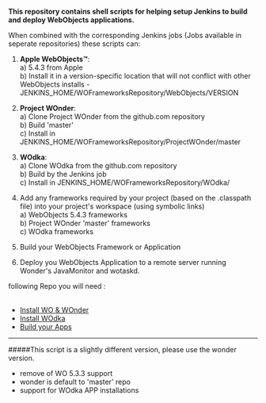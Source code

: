 **This repository contains shell scripts for helping setup Jenkins to build and deploy WebObjects applications.**

When combined with the corresponding Jenkins jobs (Jobs available in seperate repositories) these scripts can:

1. **Apple WebObjects™**: <br />
  a) 5.4.3 from Apple <br />
  b) Install it in a version-specific location that will not conflict with other WebObjects installs - JENKINS_HOME/WOFrameworksRepository/WebObjects/VERSION

2. **Project WOnder**:<br />
  a) Clone Project WOnder from the github.com repository<br />
  b) Build 'master'<br />
  c) Install in JENKINS_HOME/WOFrameworksRepository/ProjectWOnder/master<br />

3. **WOdka**:<br />
  a) Clone WOdka from the github.com repository<br />
  b) Build by the Jenkins job<br />
  c) Install in JENKINS_HOME/WOFrameworksRepository/WOdka/<br />

3. Add any frameworks required by your project (based on the .classpath file) into your project's workspace (using symbolic links)<br />
  a) WebObjects 5.4.3 frameworks<br />
  b) Project WOnder 'master' frameworks<br />
  c) WOdka frameworks<br />

4. Build your WebObjects Framework or Application

5. Deploy you WebObjects Application to a remote server running Wonder's JavaMonitor and wotaskd.

following Repo you will need :<br /><br />
* [Install WO & WOnder](https://github.com/ishimoto/WOJenkins_Job_InstallWOAndWOnder.git)
* [Install WOdka](https://github.com/ishimoto/WOJenkins_Job_InstallWOdka.git)
* [Build your Apps](https://github.com/ishimoto/WOJenkins_Job_WOProject_Git.git)

---

#####This script is a slightly different version, please use the wonder version.

* remove of WO 5.3.3 support
* wonder is default to 'master' repo
* support for WOdka APP installations